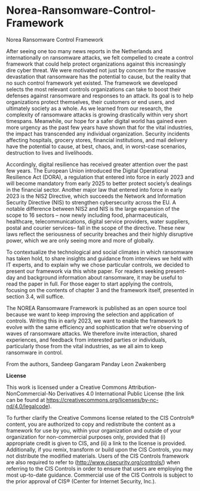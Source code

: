 # Norea-Ransomware-Control-Framework
Norea Ransomware Control Framework

After seeing one too many news reports in the Netherlands and internationally on ransomware attacks, we felt compelled to create a control framework that could help protect organizations against this increasingly dire cyber threat. We were motivated not just by concern for the massive devastation that ransomware has the potential to cause, but the reality that no such control framework yet existed. The framework we developed selects the most relevant controls organizations can take to boost their defenses against ransomware and responses to an attack. Its goal is to help organizations protect themselves, their customers or end users, and ultimately society as a whole. As we learned from our research, the complexity of ransomware attacks is growing drastically within very short timespans. Meanwhile, our hope for a safer digital world has gained even more urgency as the past few years have shown that for the vital industries, the impact has transcended any individual organization. Security incidents affecting hospitals, grocery stores, financial institutions, and mail delivery have the potential to cause, at best, chaos, and, in worst-case scenarios, destruction to lives and livelihoods. 

Accordingly, digital resilience has received greater attention over the past few years. The European Union introduced the Digital Operational Resilience Act (DORA), a regulation that entered into force in early 2023 and will become mandatory from early 2025 to better protect society’s dealings in the financial sector. Another major law that entered into force in early 2023 is the NIS2 Directive, which succeeds the Network and Information Security Directive (NIS) to strengthen cybersecurity across the EU. A notable difference between NIS2 and NIS is the large expansion of the scope to 16    sectors – now newly including food, pharmaceuticals, healthcare, telecommunications, digital service providers, water suppliers, postal and courier services– fall in the scope of the directive. These new laws reflect the seriousness of security breaches and their highly disruptive power, which we are only seeing more and more of globally. 

To contextualize the technological and social climates in which ransomware has taken hold, to share insights and guidance from interviews we held with IT experts, and to explain why we chose particular controls, we decided to present our framework via this white paper. For readers seeking present-day and background information about ransomware, it may be useful to read the paper in full. For those eager to start applying the controls, focusing on the contents of chapter 3 and the framework itself, presented in section 3.4, will suffice. 

The NOREA Ransomware   Framework is published as an open source tool because we want to keep improving the selection and application of controls. Writing this in early 2023, we want to enable the framework to evolve with the same efficiency and sophistication that we’re observing of waves of ransomware attacks. We therefore invite interaction, shared experiences, and feedback from interested parties or individuals, particularly those from the vital industries, as we all aim to keep ransomware in control. 

From the authors,
Sandeep Gangaram Panday 
Leon Zwakenberg



**License**

This work is licensed under a Creative Commons Attribution-NonCommercial-No Derivatives 4.0 International Public License (the link can be found at https://creativecommons.org/licenses/by-nc-nd/4.0/legalcode).

To further clarify the Creative Commons license related to the CIS Controls® content, you are authorized to copy and redistribute the content as a framework for use by you, within your organization and outside of your organization for non-commercial purposes only, provided that (i) appropriate credit is given to CIS, and (ii) a link to the license is provided. Additionally, if you remix, transform or build upon the CIS Controls, you may not distribute the modified materials. Users of the CIS Controls framework are also required to refer to (http://www.cisecurity.org/controls/) when referring to the CIS Controls in order to ensure that users are employing the most up-to-date guidance. Commercial use of the CIS Controls is subject to the prior approval of CIS® (Center for Internet Security, Inc.).
